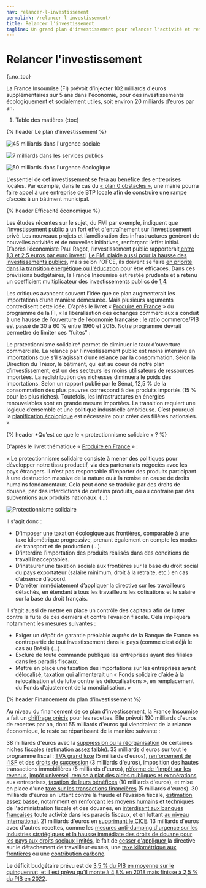 ```yaml
---
nav: relancer-l-investissement
permalink: /relancer-l-investissement/
title: Relancer l'investissement
tagline: Un grand plan d'investissement pour relancer l'activité et remplir les carnets de commandes
---
```


# Relancer l'investissement
{:.no_toc}

La France Insoumise (FI) prévoit d’injecter 102 milliards d'euros supplémentaires sur 5 ans dans l'économie, pour des investissements écologiquement et socialement utiles, soit environ 20 milliards d’euros par an.

1. Table des matières
{:toc}

{% header Le plan d'investissement %}

![45 milliards dans l'urgence sociale](https://scontent.xx.fbcdn.net/v/t31.0-8/16797622_10155096763938750_5883449515252404990_o.jpg?oh=0c920cf44039fa54d340d7c510aebc5c&oe=5992F55F)

![7 milliards dans les services publics](https://scontent.xx.fbcdn.net/v/t31.0-8/16836119_10155096763993750_6077388585475651093_o.jpg?oh=3348aec0b65c5963c90f4e5a09c833fe&oe=597B8664)

![50 milliards dans l'urgence écologique](https://scontent.xx.fbcdn.net/v/t31.0-8/16819424_10155096764008750_4137312362435373564_o.jpg?oh=baf12c1730921a96cc1eb2ff91943e36&oe=594E1C59)

L’essentiel de cet investissement se fera au bénéfice des entreprises locales. Par exemple, dans le cas du [« plan 0 obstacles »](https://laec.fr/s68m1), une mairie pourra faire appel à une entreprise de BTP locale afin de construire une rampe d’accès à un bâtiment municipal.

{% header Efficacité économique %}

Les études récentes sur le sujet, du FMI par exemple, indiquent que l’investissement public a un fort effet d'entraînement sur l’investissement privé. Les nouveaux projets et l’amélioration des infrastructures génèrent de nouvelles activités et de nouvelles initiatives, renforçant l’effet initial. D’après l’économiste Paul Ragot, l’investissement public rapporterait[ entre 1,3 et 2,5 euros par euro investi](http://www.lemonde.fr/idees/article/2016/11/04/l-investissement-public-est-la-cle-de-la-reprise-economique_5025661_3232.html). [Le FMI plaide aussi pour la hausse des investissements publics](https://www.lesechos.fr/02/12/2016/lesechos.fr/0211556543481_investissement-public---le-plaidoyer-de-l-ofce.htm), mais selon l'OFCE, ils doivent se faire [en priorité dans la transition énergétique ou l'éducation](https://www.lesechos.fr/02/12/2016/lesechos.fr/0211556543481_investissement-public---le-plaidoyer-de-l-ofce.htm) pour être efficaces. Dans ces prévisions budgétaires, la France Insoumise est restée prudente et a retenu un coefficient multiplicateur des investissements publics de [1,4](https://www.youtube.com/watch?v=T7b67QCjibc).

Les critiques avancent souvent l’idée que ce plan augmenterait les importations d’une manière démesurée. Mais plusieurs arguments contredisent cette idée. D’après le livret « [Produire en France](https://avenirencommun.fr/livret-produire-france/) » du programme de la FI, « la libéralisation des échanges commerciaux a conduit à une hausse de l’ouverture de l’économie française : le ratio commerce/PIB est passé de 30 à 60 % entre 1960 et 2015. Notre programme devrait permettre de limiter ces "fuites" :

Le protectionnisme solidaire* permet de diminuer le taux d’ouverture commerciale.
La relance par l’investissement public est moins intensive en importations que s’il s’agissait d’une relance par la consommation. Selon la Direction du Trésor, le bâtiment, qui est au coeur de notre plan d’investissement, est un des secteurs les moins utilisateurs de ressources importées.
La redistribution des richesses diminuera le poids des importations. Selon un rapport publié par le Sénat, 12,5 % de la consommation des plus pauvres correspond à des produits importés (15 % pour les plus riches).
Toutefois, les infrastructures en énergies renouvelables sont en grande mesure importées. La transition requiert une logique d’ensemble et une politique industrielle ambitieuse. C’est pourquoi la [planification écologique](https://avenirencommun.fr/livret-planification-ecologique-regle-verte/) est nécessaire pour créer des filières nationales. »

{% header *Qu’est ce que le « protectionnisme solidaire » ? %}

D'après le livret thématique « [Produire en France](https://avenirencommun.fr/livret-planification-ecologique-regle-verte/) » :

« Le protectionnisme solidaire consiste à mener des politiques pour développer notre tissu productif, via des partenariats négociés avec les pays étrangers. Il n’est pas responsable d’importer des produits participant à une destruction massive de la nature ou à la remise en cause de droits humains fondamentaux. Cela peut donc se traduire par des droits de douane, par des interdictions de certains produits, ou au contraire par des subventions aux produits nationaux. (…)

![Protectionnisme solidaire](https://scontent.xx.fbcdn.net/v/t31.0-8/16903390_10155096764253750_6221149005033385020_o.jpg?oh=1eb5fe7eb0f43c38f71f8d9100c6002f&oe=594FA0F4)

Il s'agit donc :

- D'imposer une taxation écologique aux frontières, comparable à une taxe kilométrique progressive, prenant également en compte les modes de transport et de production (…).
- D'interdire l’importation des produits réalisés dans des conditions de travail inacceptables.
- D'instaurer une taxation sociale aux frontières sur la base du droit social du pays exportateur (salaire minimum, droit à la retraite, etc.) en cas d’absence d’accord.
- D'arrêter immédiatement d’appliquer la directive sur les travailleurs détachés, en étendant à tous les travailleurs les cotisations et le salaire sur la base du droit français.

Il s’agit aussi de mettre en place un contrôle des capitaux afin de lutter contre la fuite de ces derniers et contre l’évasion fiscale. Cela impliquera notamment les mesures suivantes :

- Exiger un dépôt de garantie préalable auprès de la Banque de France en contrepartie de tout investissement dans le pays (comme c’est déjà le cas au Brésil) (…).
- Exclure de toute commande publique les entreprises ayant des filiales dans les paradis fiscaux.
- Mettre en place une taxation des importations sur les entreprises ayant délocalisé, taxation qui alimenterait un « Fonds solidaire d’aide à la relocalisation et de lutte contre les délocalisations », en remplacement du Fonds d’ajustement de la mondialisation. »

{% header Financement du plan d'investissement %}

Au niveau du financement de ce plan d’investissement, la France Insoumise a fait un [chiffrage précis](https://www.youtube.com/watch?v=T7b67QCjibc) pour les recettes. Elle prévoit 190 milliards d'euros de recettes par an, dont 55 milliards d'euros qui viendraient de la relance économique, le reste se répartissant de la manière suivante :

38 milliards d'euros avec la [suppression ou la réorganisation](https://laec.fr/s36m2) de certaines niches fiscales ([estimation assez faible](http://www.lefigaro.fr/conjoncture/2015/10/07/20002-20151007ARTFIG00017-la-fin-de-la-prime-pour-l-emploi-va-reduire-le-cout-des-niches-fiscales.php)).
33 milliards d'euros sur tout le programme fiscal : [TVA grand luxe](https://laec.fr/s36m6) (5 milliards d'euros),  [renforcement de l'ISF](https://laec.fr/s36m4) et des [droits de succession](https://laec.fr/s36m5) (3 milliards d'euros), imposition des hautes transactions immobilières (5 milliards d'euros), [réforme de l'impôt sur les revenus](https://laec.fr/s36m1), [impôt universel](https://laec.fr/s37m1),[ remise à plat des aides publiques et exonérations](https://laec.fr/s18m3) aux entreprises, [taxation de leurs bénéfices](https://laec.fr/s37m2) (10 milliards d'euros), et mise en place d'une [taxe sur les transactions financières](https://laec.fr/s19m3) (5 milliards d'euros).
30 milliards d'euros en luttant contre la fraude et l’évasion fiscale, [ estimation assez basse](https://www.challenges.fr/economie/l-evasion-fiscale-coute-a-la-france-entre-40-et-60-milliards-d-euros-par-an_26100), notamment en [renforçant les moyens humains et techniques](https://laec.fr/s37m5) de l'administration fiscale et des douanes, en [interdisant aux banques françaises](https://laec.fr/s37m3) toute activité dans les paradis fiscaux, et en luttant [au niveau international](https://laec.fr/s37m4).
21 milliards d'euros en [supprimant le CICE](https://laec.fr/s18m2).
13 milliards d'euros avec d'autres recettes, comme les [mesures anti-dumping d'urgence sur les industries stratégiques et la hausse immédiate des droits de douane pour les pays aux droits sociaux limités](https://laec.fr/s17m2), le fait de [cesser d'appliquer ](https://laec.fr/s49m2)la directive sur le détachement de travailleur⋅euse⋅s, une [taxe kilométrique aux frontières](https://laec.fr/s42m2) ou une [contribution carbone](https://laec.fr/s42m1).

Le déficit budgétaire prévu est de [3,5 % du PIB en moyenne sur le quinquennat, et il est prévu qu'il monte à 4,8% en 2018 mais finisse à 2,5 % du PIB en 2022](http://www.latribune.fr/economie/presidentielle-2017/melenchon-ou-la-relance-par-l-investissement-public-684971.html).
